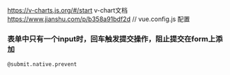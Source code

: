 https://v-charts.js.org/#/start v-chart文档
https://www.jianshu.com/p/b358a91bdf2d // vue.config.js 配置
### 表单中只有一个input时，回车触发提交操作，阻止提交在form上添加
```
@submit.native.prevent
```
